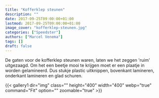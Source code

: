 ```yaml
---
title: "Kofferklep steunen"
description: ""
date: 2017-09-25T09:00:00+01:00
lastmod: 2017-09-25T09:00:00+01:00
image_cover: "kofferklep-steunen.jpg"
categories: ["Speedster"]
authors: ["Marcel Venema"] 
tags: []
draft: false
---
```


De gaten voor de kofferklep steunen waren, laten we het zeggen 'ruim' uitgezaagd. Om het een beetje mooi te krijgen moet er een plaatje in worden gelamineerd. Dus stukje plastic uitknippen, bovenkant lamineren, onderkant lamineren en glad schuren.

{{< gallery1 dir="img" class="" height="400" width="400" webp="true" command="Fit" option="" zoomable="true" >}}

&nbsp;
